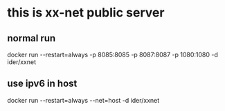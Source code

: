 # this is xx-net public server

## normal run
docker run --restart=always -p 8085:8085 -p 8087:8087 -p 1080:1080 -d ider/xxnet

## use ipv6 in host

docker run --restart=always --net=host -d ider/xxnet
